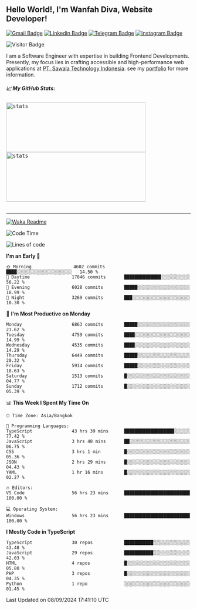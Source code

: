 ## Hello World!, I'm Wanfah Diva, Website Developer!

[![Gmail Badge](https://img.shields.io/badge/-Gmail-white?style=plastic&logo=Gmail&link=mailto:aditputrafirmansyah@gmail.com)](mailto:wanfahdivaa@gmail.com)
[![Linkedin Badge](https://img.shields.io/badge/-LinkedIn-blue?style=plastic&logo=Linkedin&link=https://www.linkedin.com/in/aditputrafirmansyah/)](https://www.linkedin.com/in/wanfahdiva/)
[![Telegram Badge](https://img.shields.io/badge/-Telegram-blue?style=plastic&logo=telegram&link=https://t.me/Adithya_13)](https://t.me/wanfahdiva)
[![Instagram Badge](https://img.shields.io/badge/-Instagram-white?style=plastic&logo=instagram&link=https://www.instagram.com/adithya_firmansyahputra/)](https://www.instagram.com/wnfhdva/)

![Visitor Badge](https://visitor-badge.laobi.icu/badge?page_id=wanfahdiva.wanfahdiva)

<p>
I am a Software Engineer with expertise in building Frontend Developments.
Presently, my focus lies in crafting accessible and high-performance web applications at  <a href="https://sawala/tech" target="_blank">PT. Sawala Technology Indonesia</a>. see my <a href="http://wanfahdiva-com.vercel.app/" target="_blank">portfolio</a> for more information.
</p>

<h5 align="left">
  
📈 **My GitHub Stats:**

</h5>

<div align="left">
<kbd>
    <img height="135em" width="380em" alt="stats" src="https://github-readme-streak-stats.herokuapp.com?user=wanfahdiva&theme=tokyonight_duo&hide_border=true&dates=27DDC9" />
</kbd>
<kbd>
    <img height="135em" width="380em" alt="stats" src="https://github-readme-activity-graph.vercel.app/graph?username=wanfahdiva&theme=react&hide_title=true"></kbd>
</div>

<br />

---

[![Waka Readme](https://github.com/wanfahdiva/wanfahdiva/actions/workflows/waka.yml/badge.svg)](https://github.com/wanfahdiva/wanfahdiva/actions/workflows/waka.yml)

<!--START_SECTION:waka-->
![Code Time](http://img.shields.io/badge/Code%20Time-1%2C061%20hrs%2012%20mins-blue)

![Lines of code](https://img.shields.io/badge/From%20Hello%20World%20I%27ve%20Written-19.7%20million%20lines%20of%20code-blue)

**I'm an Early 🐤** 

```text
🌞 Morning                4602 commits        ████░░░░░░░░░░░░░░░░░░░░░   14.50 % 
🌆 Daytime                17846 commits       ██████████████░░░░░░░░░░░   56.22 % 
🌃 Evening                6028 commits        █████░░░░░░░░░░░░░░░░░░░░   18.99 % 
🌙 Night                  3269 commits        ███░░░░░░░░░░░░░░░░░░░░░░   10.30 % 
```
📅 **I'm Most Productive on Monday** 

```text
Monday                   6863 commits        █████░░░░░░░░░░░░░░░░░░░░   21.62 % 
Tuesday                  4759 commits        ████░░░░░░░░░░░░░░░░░░░░░   14.99 % 
Wednesday                4535 commits        ████░░░░░░░░░░░░░░░░░░░░░   14.29 % 
Thursday                 6449 commits        █████░░░░░░░░░░░░░░░░░░░░   20.32 % 
Friday                   5914 commits        █████░░░░░░░░░░░░░░░░░░░░   18.63 % 
Saturday                 1513 commits        █░░░░░░░░░░░░░░░░░░░░░░░░   04.77 % 
Sunday                   1712 commits        █░░░░░░░░░░░░░░░░░░░░░░░░   05.39 % 
```


📊 **This Week I Spent My Time On** 

```text
🕑︎ Time Zone: Asia/Bangkok

💬 Programming Languages: 
TypeScript               43 hrs 39 mins      ███████████████████░░░░░░   77.42 % 
JavaScript               3 hrs 48 mins       ██░░░░░░░░░░░░░░░░░░░░░░░   06.75 % 
CSS                      3 hrs 1 min         █░░░░░░░░░░░░░░░░░░░░░░░░   05.36 % 
JSON                     2 hrs 29 mins       █░░░░░░░░░░░░░░░░░░░░░░░░   04.43 % 
YAML                     1 hr 16 mins        █░░░░░░░░░░░░░░░░░░░░░░░░   02.27 % 

🔥 Editors: 
VS Code                  56 hrs 23 mins      █████████████████████████   100.00 % 

💻 Operating System: 
Windows                  56 hrs 23 mins      █████████████████████████   100.00 % 
```

**I Mostly Code in TypeScript** 

```text
TypeScript               30 repos            ███████████░░░░░░░░░░░░░░   43.48 % 
JavaScript               29 repos            ███████████░░░░░░░░░░░░░░   42.03 % 
HTML                     4 repos             █░░░░░░░░░░░░░░░░░░░░░░░░   05.80 % 
PHP                      3 repos             █░░░░░░░░░░░░░░░░░░░░░░░░   04.35 % 
Python                   1 repo              ░░░░░░░░░░░░░░░░░░░░░░░░░   01.45 % 
```




 Last Updated on 08/09/2024 17:41:10 UTC
<!--END_SECTION:waka-->
